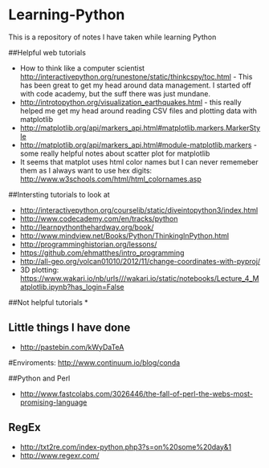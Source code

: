 # Learning-Python
This is a repository of notes I have taken while learning Python


##Helpful web tutorials

* How to think like a computer scientist http://interactivepython.org/runestone/static/thinkcspy/toc.html - This has been great to get my head around data management. I started off with code academy, but the suff there was just mundane. 
* http://introtopython.org/visualization_earthquakes.html - this really helped me get my head around reading CSV files and plotting data with matplotlib
* http://matplotlib.org/api/markers_api.html#matplotlib.markers.MarkerStyle 
* http://matplotlib.org/api/markers_api.html#module-matplotlib.markers - some really helpful notes about scatter plot for matplotlib
* It seems that matplot uses html color names but I can never rememeber them as I always want to use hex digits: http://www.w3schools.com/html/html_colornames.asp

##Intersting tutorials to look at
* http://interactivepython.org/courselib/static/diveintopython3/index.html
* http://www.codecademy.com/en/tracks/python
* http://learnpythonthehardway.org/book/
* http://www.mindview.net/Books/Python/ThinkingInPython.html
* http://programminghistorian.org/lessons/
* https://github.com/ehmatthes/intro_programming
* http://all-geo.org/volcan01010/2012/11/change-coordinates-with-pyproj/
* 3D plotting: https://www.wakari.io/nb/urls///wakari.io/static/notebooks/Lecture_4_Matplotlib.ipynb?has_login=False


##Not helpful tutorials
*
## Little things I have done
* http://pastebin.com/kWyDaTeA

#Enviroments:
http://www.continuum.io/blog/conda

##Python and Perl
* http://www.fastcolabs.com/3026446/the-fall-of-perl-the-webs-most-promising-language

## RegEx
* http://txt2re.com/index-python.php3?s=on%20some%20day&1
* http://www.regexr.com/
